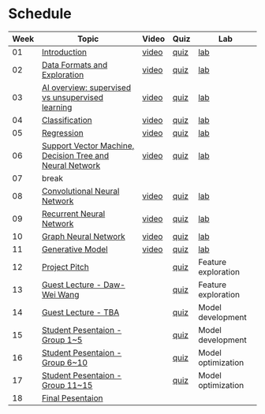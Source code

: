 Schedule
============================

<!---
|01|[Introduction](weeks/01.md) | [video]() | [quiz](https://forms.gle/MoYQXECTnNAzvZtJ9) | [lab](https://www.kaggle.com/t/8f38a8f6de334ce68968dfb58f3a67a2) |
-->
|Week|Topic|Video|Quiz|Lab|
|--|--|--|--|--|
|01|[Introduction](weeks/01.md) | [video]() | [quiz](https://forms.gle/MoYQXECTnNAzvZtJ9) | [lab]() |
|02|[Data Formats and Exploration](weeks/02.md)|  [video]() | [quiz]()  | [lab]() |
|03|[AI overview: supervised vs unsupervised learning](weeks/03.md) |  [video]() | [quiz]()  | [lab]() |
|04|[Classification](weeks/04.md) |  [video]() | [quiz]()  | [lab]() |
|05|[Regression](weeks/05.md) |   [video]() | [quiz]()  | [lab]() |
|06|[Support Vector Machine, Decision Tree and Neural Network](weeks/06.md) |  [video]() | [quiz]()  | [lab]() |
|07| break |  |  |  |
|08|[Convolutional Neural Network](weeks/08.md) | [video]() | [quiz]()  | [lab]() |
|09|[Recurrent Neural Network](weeks/09.md) | [video]() | [quiz]()  | [lab]() |
|10|[Graph Neural Network]() |  [video]() | [quiz]()  | [lab]() |
|11|[Generative Model]() |  [video]() | [quiz]()  | [lab]() |
|12|[Project Pitch]() |  | [quiz]()  | Feature exploration | 
|13|[Guest Lecture - Daw-Wei Wang]() |  |  [quiz]()  | Feature exploration |
|14|[Guest Lecture - TBA]() |  |  [quiz]()  | Model development |
|15|[Student Pesentaion - Group 1~5]() |  | [quiz]()  |  Model development  |
|16|[Student Pesentaion - Group 6~10]() |  | [quiz]()  |  Model optimization |
|17|[Student Pesentaion - Group 11~15]() |  | [quiz]() | Model optimization |
|18|[Final Pesentaion]() |  |  |  |

